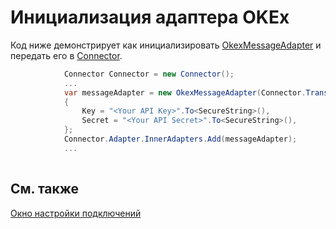 # Инициализация адаптера OKEx

Код ниже демонстрирует как инициализировать [OkexMessageAdapter](xref:StockSharp.Okex.OkexMessageAdapter) и передать его в [Connector](xref:StockSharp.Algo.Connector).

```cs
			Connector Connector = new Connector();				
			...				
			var messageAdapter = new OkexMessageAdapter(Connector.TransactionIdGenerator)
			{
				Key = "<Your API Key>".To<SecureString>(),
				Secret = "<Your API Secret>".To<SecureString>(),
			};
			Connector.Adapter.InnerAdapters.Add(messageAdapter);
			...	
							
```

## См. также

[Окно настройки подключений](../../../graphical_user_interface/connection_settings_window.md)
